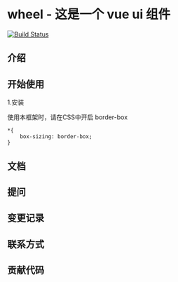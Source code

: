 # wheel - 这是一个 vue ui 组件

[![Build Status](https://www.travis-ci.org/carxinho/wheel.svg?branch=master)](https://www.travis-ci.org/carxinho/wheel)

## 介绍

## 开始使用

1.安装

使用本框架时，请在CSS中开启 border-box

```
*{
    box-sizing: border-box;
}
```
## 文档

## 提问

## 变更记录

## 联系方式

## 贡献代码
